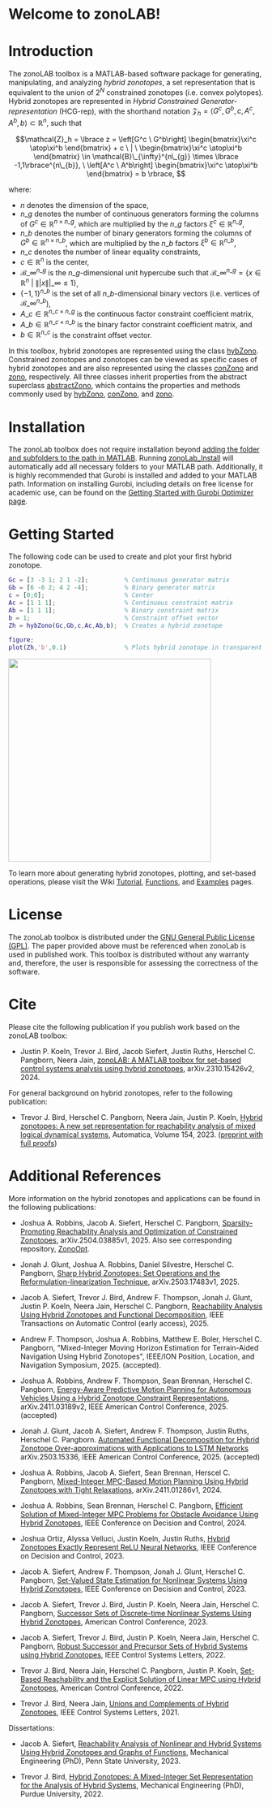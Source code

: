 # **Welcome to zonoLAB!** 

# Introduction

The zonoLAB toolbox is a MATLAB-based software package for generating, manipulating, and analyzing _hybrid zonotopes_, a set representation that is equivalent to the union of $2^N$ constrained zonotopes (i.e. convex polytopes). Hybrid zonotopes are represented in _Hybrid Constrained Generator-representation_ (HCG-rep), with the shorthand notation $\mathcal{Z}_h = \langle G^c,G^b,c,A^c,A^b,b\rangle\subset\mathbb{R}^n$, such that 

$$\mathcal{Z}_h = \lbrace z = \left[G^c \ G^b\right] \begin{bmatrix}\xi^c \atop\xi^b \end{bmatrix}  + c \ | \ \begin{bmatrix}\xi^c \atop\xi^b \end{bmatrix} \in \mathcal{B}\_{\infty}^{n\_{g}} \times \lbrace -1,1\rbrace^{n\_{b}}, \ \left[A^c \ A^b\right] \begin{bmatrix}\xi^c \atop\xi^b \end{bmatrix}  = b \rbrace, $$

where:   
* $n$ denotes the dimension of the space,
* $n\_g$ denotes the number of continuous generators forming the columns of $G^c \in \mathbb{R}^{n \times n\_g}$, which are multiplied by the $n\_g$ factors $\xi^c \in \mathbb{R}^{n\_g}$,
* $n\_b$ denotes the number of binary generators forming the columns of $G^b \in \mathbb{R}^{n \times n\_b}$, which are multiplied by the $n\_b$ factors $\xi^b \in \mathbb{R}^{n\_b}$,
* $n\_c$ denotes the number of linear equality constraints,
* $c\in\mathbb{R}^n$ is the center,
* $\mathcal{B}\_{\infty}^{n\_{g}}$ is the $n\_g$-dimensional unit hypercube such that $\mathcal{B}\_{\infty}^{n\_{g}} = \lbrace x \in \mathbb{R}^{n} \ | \ \|| x \||\_\infty \leq 1 \rbrace$,
* $\lbrace -1,1\rbrace^{n\_{b}}$ is the set of all $n\_{b}$-dimensional binary vectors (i.e. vertices of $\mathcal{B}\_{\infty}^{n\_{b}}$),
* $A\_c \in \mathbb{R}^{n\_c \times n\_g}$ is the continuous factor constraint coefficient matrix,
* $A\_b \in \mathbb{R}^{n\_c \times n\_b}$ is the binary factor constraint coefficient  matrix, and 
* $b \in \mathbb{R}^{n\_c}$ is the constraint offset vector.

In this toolbox, hybrid zonotopes are represented using the class [hybZono](https://github.com/ESCL-at-UTD/zonoLab/tree/main/%40hybZono). Constrained zonotopes and zonotopes can be viewed as specific cases of hybrid zonotopes and are also represented using the classes [conZono](https://github.com/ESCL-at-UTD/zonoLab/tree/main/%40conZono) and [zono](https://github.com/ESCL-at-UTD/zonoLab/tree/main/%40zono), respectively. All three classes inherit properties from the abstract superclass [abstractZono](https://github.com/ESCL-at-UTD/zonoLab/tree/main/%40abstractZono), which contains the properties and methods commonly used by [hybZono](https://github.com/ESCL-at-UTD/zonoLab/tree/main/%40hybZono), [conZono](https://github.com/ESCL-at-UTD/zonoLab/tree/main/%40conZono), and [zono](https://github.com/ESCL-at-UTD/zonoLab/tree/main/%40zono).


# Installation
The zonoLab toolbox does not require installation beyond [adding the folder and subfolders to the path in MATLAB](https://www.mathworks.com/help/matlab/matlab_env/add-remove-or-reorder-folders-on-the-search-path.html). Running [zonoLab_Install](https://github.com/ESCL-at-UTD/zonoLAB/blob/main/zonoLab_Install.m) will automatically add all necessary folders to your MATLAB path. Additionally, it is highly recommended that Gurobi is installed and added to your MATLAB path. Information on installing Gurobi, including details on free license for academic use, can be found on the [Getting Started with Gurobi Optimizer page](https://support.gurobi.com/hc/en-us/articles/14799677517585-Getting-Started-with-Gurobi-Optimizer).

# Getting Started

The following code can be used to create and plot your first hybrid zonotope. 

```matlab
Gc = [3 -3 1; 2 1 -2];          % Continuous generator matrix
Gb = [6 -6 2; 4 2 -4];          % Binary generator matrix
c = [0;0];                      % Center
Ac = [1 1 1];                   % Continuous constraint matrix
Ab = [1 1 1];                   % Binary constraint matrix
b = 1;                          % Constraint offset vector
Zh = hybZono(Gc,Gb,c,Ac,Ab,b);  % Creates a hybrid zonotope

figure;
plot(Zh,'b',0.1)                % Plots hybrid zonotope in transparent blue
```

<img src="https://github.com/ESCL-at-UTD/zonoLAB/blob/main/dev/figures/GetStartedHybZono.png" width="400">


To learn more about generating hybrid zonotopes, plotting, and set-based operations, please visit the Wiki [Tutorial](https://github.com/ESCL-at-UTD/zonoLAB/wiki/Tutorial), [Functions](https://github.com/ESCL-at-UTD/zonoLAB/wiki/Functions), and [Examples](https://github.com/ESCL-at-UTD/zonoLAB/wiki/Examples) pages.

# License

The zonoLab toolbox is distributed under the [GNU General Public License (GPL)](https://github.com/ESCL-at-UTD/zonoLab/blob/main/LICENSE). The paper provided above must be referenced when zonoLab is used in published work. This toolbox is distributed without any warranty and, therefore, the user is responsible for assessing the correctness of the software.

# Cite

Please cite the following publication if you publish work based on the zonoLAB toolbox:

* Justin P. Koeln, Trevor J. Bird, Jacob Siefert, Justin Ruths, Herschel C. Pangborn, Neera Jain, [zonoLAB: A MATLAB toolbox for set-based control systems analysis using hybrid zonotopes](https://arxiv.org/abs/2310.15426), arXiv.2310.15426v2, 2024.

For general background on hybrid zonotopes, refer to the following publication:

* Trevor J. Bird, Herschel C. Pangborn, Neera Jain, Justin P. Koeln, [Hybrid zonotopes: A new set representation for reachability analysis of mixed logical dynamical systems](https://www.sciencedirect.com/science/article/pii/S0005109823002674), Automatica, Volume 154, 2023. ([preprint with full proofs](https://arxiv.org/pdf/2106.14831.pdf))

# Additional References

More information on the hybrid zonotopes and applications can be found in the following publications:

* Joshua A. Robbins, Jacob A. Siefert, Herschel C. Pangborn, [Sparsity-Promoting Reachability Analysis and Optimization of Constrained Zonotopes](https://arxiv.org/abs/2504.03885), arXiv.2504.03885v1, 2025. Also see corresponding repository, [ZonoOpt](https://github.com/psu-PAC-Lab/ZonoOpt).

* Jonah J. Glunt, Joshua A. Robbins, Daniel Silvestre, Herschel C. Pangborn, [Sharp Hybrid Zonotopes: Set Operations and the Reformulation-linearization Technique](https://arxiv.org/abs/2503.17483), arXiv.2503.17483v1, 2025.

* Jacob A. Siefert, Trevor J. Bird, Andrew F. Thompson, Jonah J. Glunt, Justin P. Koeln, Neera Jain, Herschel C. Pangborn, [Reachability Analysis Using Hybrid Zonotopes and Functional Decomposition](https://ieeexplore.ieee.org/document/10836881), IEEE Transactions on Automatic Control (early access), 2025.

* Andrew F. Thompson, Joshua A. Robbins, Matthew E. Boler, Herschel C. Pangborn, "Mixed-Integer Moving Horizon Estimation for Terrain-Aided Navigation Using Hybrid Zonotopes", IEEE/ION Position, Location, and Navigation Symposium, 2025. (accepted).

* Joshua A. Robbins, Andrew F. Thompson, Sean Brennan, Herschel C. Pangborn, [Energy-Aware Predictive Motion Planning for Autonomous Vehicles Using a Hybrid Zonotope Constraint Representations](https://arxiv.org/abs/2411.03189), arXiv.2411.03189v2, IEEE American Control Conference, 2025. (accepted)

* Jonah J. Glunt, Jacob A. Siefert, Andrew F. Thompson, Justin Ruths, Herschel C. Pangborn. [Automated Functional Decomposition for Hybrid Zonotope Over-approximations with Applications to LSTM Networks](https://arxiv.org/abs/2503.15336) arXiv.2503.15336, IEEE American Control Conference, 2025. (accepted)

* Joshua A. Robbins, Jacob A. Siefert, Sean Brennan, Herscel C. Pangborn, [Mixed-Integer MPC-Based Motion Planning Using Hybrid Zonotopes with Tight Relaxations](https://arxiv.org/abs/2411.01286), arXiv.2411.01286v1, 2024.

* Joshua A. Robbins, Sean Brennan, Herschel C. Pangborn, [Efficient Solution of Mixed-Integer MPC Problems for Obstacle Avoidance Using Hybrid Zonotopes](https://ieeexplore.ieee.org/document/10886569), IEEE Conference on Decision and Control, 2024. 

* Joshua Ortiz, Alyssa Velluci, Justin Koeln, Justin Ruths, [Hybrid Zonotopes Exactly Represent ReLU Neural Networks](https://ieeexplore.ieee.org/abstract/document/10383944), IEEE Conference on Decision and Control, 2023.

* Jacob A. Siefert, Andrew F. Thompson, Jonah J. Glunt, Herschel C. Pangborn, [Set-Valued State Estimation for Nonlinear Systems Using Hybrid Zonotopes](https://ieeexplore.ieee.org/abstract/document/10383789), IEEE Conference on Decision and Control, 2023.

* Jacob A. Siefert, Trevor J. Bird, Justin P. Koeln, Neera Jain, Herschel C. Pangborn, [Successor Sets of Discrete-time Nonlinear Systems Using Hybrid Zonotopes](https://ieeexplore.ieee.org/abstract/document/10156300), American Control Conference, 2023.

* Jacob A. Siefert, Trevor J. Bird, Justin P. Koeln, Neera Jain, Herschel C. Pangborn, [Robust Successor and Precursor Sets of Hybrid Systems using Hybrid Zonotopes](https://ieeexplore.ieee.org/abstract/document/9815835), IEEE Control Systems Letters, 2022.

* Trevor J. Bird, Neera Jain, Herschel C. Pangborn, Justin P. Koeln, [Set-Based Reachability and the Explicit Solution of Linear MPC using Hybrid Zonotopes](https://ieeexplore.ieee.org/abstract/document/9867853), American Control Conference, 2022.

* Trevor J. Bird, Neera Jain, [Unions and Complements of Hybrid Zonotopes](https://ieeexplore.ieee.org/abstract/document/9638970), IEEE Control Systems Letters, 2021.



Dissertations:

* Jacob A. Siefert, [Reachability Analysis of Nonlinear and Hybrid Systems Using Hybrid Zonotopes and Graphs of Functions](https://etda.libraries.psu.edu/catalog/30361jas7031), Mechanical Engineering (PhD), Penn State University, 2023.

* Trevor J. Bird, [Hybrid Zonotopes: A Mixed-Integer Set Representation for the Analysis of Hybrid Systems](https://hammer.purdue.edu/articles/thesis/Hybrid_Zonotopes_A_Mixed-Integer_Set_Representation_for_the_Analysis_of_Hybrid_Systems/21225332), Mechanical Engineering (PhD), Purdue University, 2022.

